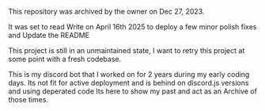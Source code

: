 ﻿This repository was archived by the owner on Dec 27, 2023. 

It was set to read Write on April 16th 2025 to deploy a few minor polish fixes and Update the README

This project is still in an unmaintained state, I want to retry this project at some point with a fresh codebase. 

This is my discord bot that I worked on for 2 years during my early coding days.
Its not fit for active deployment and is behind on discord.js versions and using deperated code
Its here to show my past and act as an Archive of those times. 
